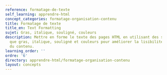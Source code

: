 ```yaml
---
reference: formatage-de-texte
self_learning: apprendre-html
concept_categories: formatage-organisation-contenu
title: Formatage de texte
title_en: Text Formatting
sujet: Gras, italique, souligné, couleurs
description: Mettre en forme le texte des pages HTML en utilisant des styles tels
  que gras, italique, souligné et couleurs pour améliorer la lisibilité et l'attractivité
  du contenu.
learning_order: ''
ordre: '6'
directory: apprendre-html/formatage-organisation-contenu
layout: concepts
---
```

